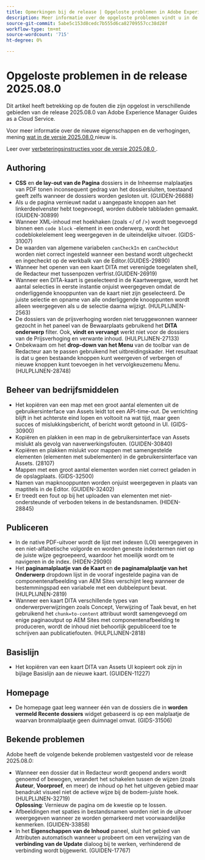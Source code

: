```yaml
---
title: Opmerkingen bij de release | Opgeloste problemen in Adobe Experience Manager Guides, release 2025.08.0
description: Meer informatie over de opgeloste problemen vindt u in de release 2025.08.0 van Adobe Experience Manager Guides as a Cloud Service.
source-git-commit: 5abe5c153d8cedc7b555d6ca82709557cc38d28f
workflow-type: tm+mt
source-wordcount: '715'
ht-degree: 0%

---
```


# Opgeloste problemen in de release 2025.08.0

Dit artikel heeft betrekking op de fouten die zijn opgelost in verschillende gebieden van de release 2025.08.0 van Adobe Experience Manager Guides as a Cloud Service.

Voor meer informatie over de nieuwe eigenschappen en de verhogingen, mening [ wat in de versie 2025.08.0 ](whats-new-2025-08-0.md) nieuw is.

Leer over [ verbeteringsinstructies voor de versie 2025.08.0 ](upgrade-instructions-2025-08-0.md).

## Authoring

- **CSS** en **de lay-out van de Pagina** dossiers in de Inheemse malplaatjes van PDF tonen inconsequent gedrag van het dossiersluiten, toestaand geeft zelfs wanneer de dossiers worden gesloten uit. (GUIDEN-26688)
- Als u de pagina vernieuwt nadat u aangepaste knoppen aan het linkerdeelvenster hebt toegevoegd, worden dubbele tabbladen gemaakt. (GUIDEN-30899)
- Wanneer XML-inhoud met hoekhaken (zoals &lt;/ of />) wordt toegevoegd binnen een `code block` -element in een onderwerp, wordt het codeblokelelement leeg weergegeven in de uiteindelijke uitvoer. (GIDS-31007)
- De waarden van algemene variabelen `canCheckIn` en `canCheckOut` worden niet correct ingesteld wanneer een bestand wordt uitgecheckt en ingecheckt op de werkbalk van de Editor.(GUIDES-29890)
- Wanneer het openen van een kaart DITA met verenigde toegelaten shell, de Redacteur met tussenpozen verfrist.(GUIDEN-26919)
- Wanneer een DITA-kaart is geselecteerd in de Kaartweergave, wordt het aantal selecties in eerste instantie onjuist weergegeven omdat de onderliggende knooppunten van de kaart niet zijn geselecteerd. De juiste selectie en opname van alle onderliggende knooppunten wordt alleen weergegeven als u de selectie daarna wijzigt. (HULPLIJNEN-2563)
- De dossiers van de prijsverhoging worden niet teruggewonnen wanneer gezocht in het paneel van de Bewaarplaats gebruikend het **DITA onderwerp** filter. Ook, **vindt en vervangt** werkt niet voor de dossiers van de Prijsverhoging en verwante inhoud. (HULPLIJNEN-27133)
- Onbekwaam om het **drop-down van het Menu** van de toolbar van de Redacteur aan te passen gebruikend het uitbreidingskader. Het resultaat is dat u geen bestaande knoppen kunt weergeven of verbergen of nieuwe knoppen kunt toevoegen in het vervolgkeuzemenu Menu. (HULPLIJNEN-28748)

## Beheer van bedrijfsmiddelen

- Het kopiëren van een map met een groot aantal elementen uit de gebruikersinterface van Assets leidt tot een API-time-out. De verrichting blijft in het achterste eind lopen en voltooit na wat tijd, maar geen succes of mislukkingsbericht, of bericht wordt getoond in UI. (GIDS-30900)
- Kopiëren en plakken in een map in de gebruikersinterface van Assets mislukt als gevolg van naverwerkingsfouten. (GUIDEN-30840)
- Kopiëren en plakken mislukt voor mappen met samengestelde elementen (elementen met subelementen) in de gebruikersinterface van Assets. (28107)
- Mappen met een groot aantal elementen worden niet correct geladen in de opslagplaats. (GIDS-32500)
- Namen van mapknooppunten worden onjuist weergegeven in plaats van maptitels in de Editor. (GUIDEN-32402)
- Er treedt een fout op bij het uploaden van elementen met niet-ondersteunde of verboden tekens in de bestandsnamen. (HIDEN-28845)

## Publiceren

- In de native PDF-uitvoer wordt de lijst met indexen (LOI) weergegeven in een niet-alfabetische volgorde en worden geneste indextermen niet op de juiste wijze gegroepeerd, waardoor het moeilijk wordt om te navigeren in de index. (HIDEN-29090)
- Het **paginamalplaatje van de Kaart** en **de paginamalplaatje van het Onderwerp** dropdown lijst in de vooraf ingestelde pagina van de componentenafbeelding van AEM Sites verschijnt leeg wanneer de bestemmingspad een variabele met een dubbelepunt bevat. (HULPLIJNEN-2819)
- Wanneer een kaart DITA verschillende types van onderwerpverwijzingen zoals Concept, Verwijzing of Taak bevat, en het gebruikend het `chunk=to-content` attribuut wordt samengevoegd om enige paginaoutput op AEM Sites met componentenafbeelding te produceren, wordt de inhoud niet behoorlijk gepubliceerd toe te schrijven aan publicatiefouten. (HULPLIJNEN-2818)

## Basislijn

- Het kopiëren van een kaart DITA van Assets UI kopieert ook zijn in bijlage Basislijn aan de nieuwe kaart. (GUIDEN-11227)

## Homepage

- De homepage gaat leeg wanneer één van de dossiers die in **worden vermeld Recente dossiers** widget gebaseerd is op een malplaatje de waarvan bronmalplaatje geen duimnagel omvat. (GIDS-31506)

## Bekende problemen

Adobe heeft de volgende bekende problemen vastgesteld voor de release 2025.08.0:

- Wanneer een dossier dat in Redacteur wordt geopend anders wordt genoemd of bewogen, verandert het schakelen tussen de wijzen (zoals **Auteur**, **Voorproef**, en meer) de inhoud op het het uitgeven gebied maar benadrukt visueel niet de actieve wijze bij de bodem-juiste hoek. (HULPLIJNEN-32719) <br> **Oplossing**: Vernieuw de pagina om de kwestie op te lossen.
- Afbeeldingen met spaties in bestandsnamen worden niet in de uitvoer weergegeven wanneer ze worden gemarkeerd met voorwaardelijke kenmerken. (GUIDEN-33858)
- In het **Eigenschappen van de Inhoud** paneel, sluit het gebied van Attributen automatisch wanneer u probeert om een verwijzing van de **verbinding van de Update** dialoog bij te werken, verhinderend de verbinding wordt bijgewerkt. (GUIDEN-17767)



